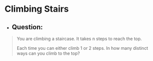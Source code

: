 # Climbing Stairs
- ## Question:
>You are climbing a staircase. It takes n steps to reach the top.
>
>Each time you can either climb 1 or 2 steps. In how many distinct ways can you climb to the top?

